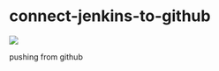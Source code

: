 # connect-jenkins-to-github

<a href='http://207.154.244.154/job/pipeline-from-SCM/'><img src='http://207.154.244.154/buildStatus/icon?job=pipeline-from-SCM'></a>

pushing from github
